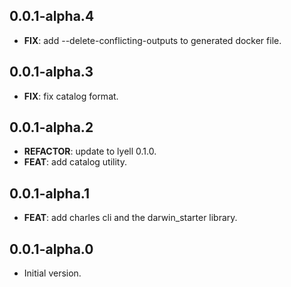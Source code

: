 ## 0.0.1-alpha.4

 - **FIX**: add --delete-conflicting-outputs to generated docker file.

## 0.0.1-alpha.3

 - **FIX**: fix catalog format.

## 0.0.1-alpha.2

 - **REFACTOR**: update to lyell 0.1.0.
 - **FEAT**: add catalog utility.

## 0.0.1-alpha.1

 - **FEAT**: add charles cli and the darwin_starter library.

## 0.0.1-alpha.0

- Initial version.
